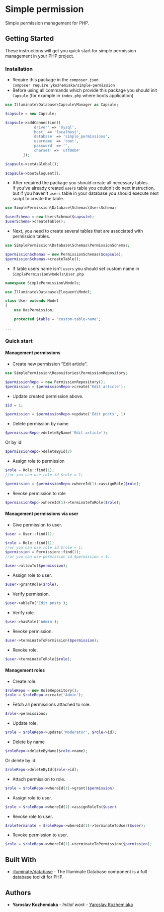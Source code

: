 # Simple permission
Simple permission management for PHP.
## Getting Started
These instructions will get you quick start for simple permission management in your PHP project.
### Installation
* Require this package in the `composer.json`  
`composer require ykozhemiaka/simple-permission`  
* Before using all commands which provide this package you should init `Capsule` (for example in `index.php` where boots application)  
```php
use Illuminate\Database\Capsule\Manager as Capsule;

$capsule = new Capsule;

$capsule->addConnection([
            'driver' => 'mysql',
            'host' => 'localhost',
            'database' => 'simple_permissions',
            'username' => 'root',
            'password' => '',
            'charset' => 'utf8mb4'
        ]);

$capsule->setAsGlobal();
 
$capsule->bootEloquent();
```
* After required the package you should create all necessary tables.  
If you've already created `users` table you couldn't do next instruction, but if you haven't `users` table in your database you should execute next script to create the table.  
```php
use SimplePermission\Database\Schemas\UsersSchema;

$userSchema = new UsersSchema($capsule);
$userSchema->createTable();
```
* Next, you need to create several tables that are associated with permission tables.
```php
use SimplePermission\Database\Schemas\PermissionSchemas;

$permissionSchemas = new PermissionSchemas($capsule);
$permissionSchemas->createTable();
```
* If table users name isn't `users` you should set custom name in `SimplePermission\Models\User.php`
```php
namespace SimplePermission\Models;

use Illuminate\Database\Eloquent\Model;

class User extends Model
{
    use HasPermission;

    protected $table = 'custom-table-name';

...
```
### Quick start
#### Management permissions
* Create new permission "Edit article".
```php
use SimplePermission\Repositories\PermissionRepository;

$permissionRepo = new PermissionRepository();
$permission = $permissionRepo->create('Edit article');
```
* Update created permission above.
```php
$id = 1;

$permission = $permissionRepo->update('Edit posts', 1)
```
* Delete permission by name
```php
$permissionRepo->deleteByName('Edit article');
```
Or by id
```php
$permissionRepo->deleteById(2)
```
* Assign role to permission
```php
$role = Role::find(1);
//or you can use role id $role = 1;

$permission = $permissionRepo->whereId(1)->assignRole($role);
```
* Revoke permission to role
```php
$permissionRepo->whereId(1)->terminateToRole($role);
```
#### Management permissions via user
* Give permission to user.
```php
$user = User::find(1);

$role = Role::find(1);
//or you can use role id $role = 1;
$permission = Permission::find(1);
//or you can use permission id $permission = 1;

$user->allowTo($permission);
```
* Assign role to user.
```php
$user->grantRole($role);
```
* Verify permission.
```php
$user->ableTo('Edit posts');
```
* Verify role.
```php
$user->hasRole('Admin');
```
* Revoke permission.
```php
$user->terminateToPermission($permission);
```
* Revoke role.
```php
$user->terminateToRole($role);
```
#### Management roles
* Create role.
```php
$roleRepo = new RoleRepository();
$role = $roleRepo->create('Admin');
```
* Fetch all permissions attached to role.
```php
$role->permissions;
```
* Update role.
```php
$role = $roleRepo->update('Moderator', $role->id);
```
* Delete by name
```php
$roleRepo->deleteByName($role->name);
```
Or delete by id
```php
$roleRepo->deleteById($role->id);
```
* Attach permission to role.
```php
$role = $roleRepo->whereId(1)->grant($permission)
```
* Assign role to user.
```php
$role = $roleRepo->whereId(1)->assignRoleTo($user)
```
* Revoke role to user.
```php
$roleTerminate = $roleRepo->whereId(1)->terminateToUser($user);
```
* Revoke permission to user.
```php
$role = $roleRepo->whereId(1)->terminateToPermission($permission);
```
## Built With
* [illuminate/database](https://packagist.org/packages/illuminate/database) - The Illuminate Database component is a full database toolkit for PHP.
## Authors
* **Yaroslav Kozhemiaka** - *Initial work* - [Yaroslav Kozhemiaka](https://github.com/YaroslavKozhemiaka)
